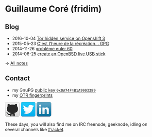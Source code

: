 Guillaume Coré (fridim)
=======================

Blog
--------

* 2016-10-04 [Tor hidden service on Openshift 3](notes/tor_hidden_service_on_openshift_3.html)
* 2015-05-23 [C'est l'heure de la récréation… GPG](notes/gpg_recreation.html)
* 2014-11-26 [problème euler 60](https://gist.github.com/fridim/0250192c183256e8744f)
* 2014-06-25 [create an OpenBSD live USB stick](notes/livebsd.html)

→ [All notes](notes/)


Contact
-------

* my GnuPG [public key <code>0x0A74F4B1A9903389</code>](/files/0x0A74F4B1A9903389.asc)
* my [OTR fingerprints](/files/otr.txt.asc)

[![github](images/github-48x48.png)](http://github.com/fridim)
[![twitter](images/twitter-48x48.png)](https://twitter.com/fridim)
[![linkedin](images/linkedin-48x48.png)](http://www.linkedin.com/in/guillaumecore)

These days, you will also find me on IRC freenode, geeknode, idling on several channels like
[#racket](http://en.wikipedia.org/wiki/Racket_(programming_language)).
